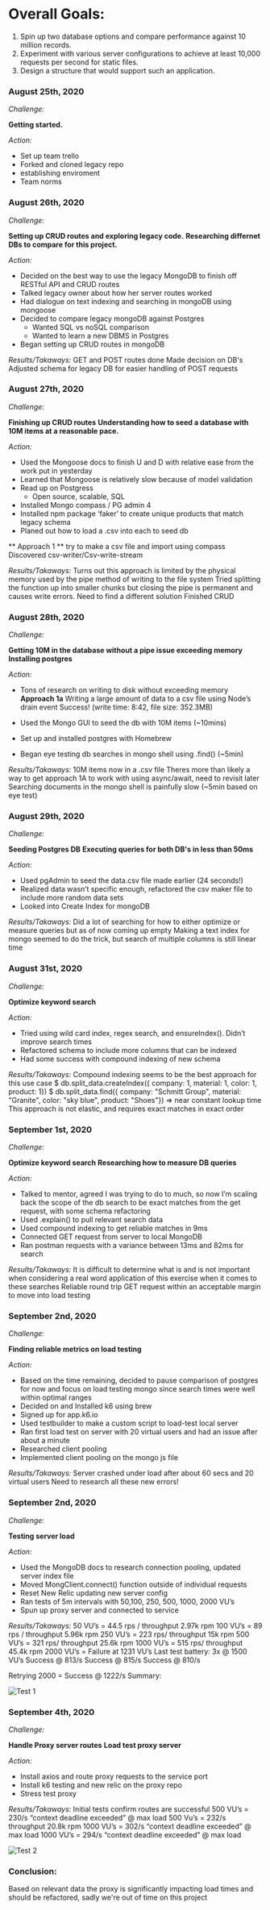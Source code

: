 <h1>Overall Goals:</h1>


1. Spin up two database options and compare performance against 10 million records.
1. Experiment with various server configurations to achieve at least 10,000 requests per second for static files.
1. Design a structure that would support such an application.

<h3>August 25th, 2020</h3>

*Challenge:*

**Getting started.**

*Action:*

* Set up team trello
* Forked and cloned legacy repo
* establishing enviroment
* Team norms


<h3>August 26th, 2020</h3>

*Challenge:*

**Setting up CRUD routes and exploring legacy code.**
**Researching differnet DBs to compare for this project.**

*Action:*

* Decided on the best way to use the legacy MongoDB to finish off RESTful API and CRUD routes
* Talked legacy owner about how her server routes worked
* Had dialogue on text indexing and searching in mongoDB using mongoose
* Decided to compare legacy mongoDB against Postgres
	* Wanted SQL vs noSQL comparison
	* Wanted to learn a new DBMS in Postgres
* Began setting up CRUD routes in mongoDB

*Results/Takaways:*
GET and POST routes done
Made decision on DB's
Adjusted schema for legacy DB for easier handling of POST requests


<h3>August 27th, 2020</h3>

*Challenge:*

**Finishing up CRUD routes**
**Understanding how to seed a database with 10M items at a reasonable pace.**

*Action:*

* Used the Mongoose docs to finish U and D with relative ease from the work put in yesterday
* Learned that Mongoose is relatively slow because of model validation
* Read up on Postgress
	* Open source, scalable, SQL
* Installed Mongo compass / PG admin 4
* Installed npm package ‘faker’ to create unique products that match legacy schema
* Planed out how to load a .csv into each to seed db

** Approach 1 **
try to make a csv file and import using compass
		Discovered csv-writer/Csv-write-stream

*Results/Takaways:*
Turns out this approach is limited by the physical memory used by the pipe method of writing to the file system
Tried splitting the function up into smaller chunks but closing the pipe is permanent and causes write errors.  Need to find a different solution
Finished CRUD


<h3>August 28th, 2020</h3>

*Challenge:*

**Getting 10M in the database without a pipe issue exceeding memory**
**Installing postgres**

*Action:*

* Tons of research on writing to disk without exceeding memory
**Approach 1a**
Writing a large amount of data to a csv file using Node’s drain event
Success! (write time: 8:42, file size: 352.3MB)

* Used the Mongo GUI to seed the db with 10M items (~10mins)
* Set up and installed postgres with Homebrew
* Began eye testing db searches in mongo shell using .find() (~5min)

*Results/Takaways:*
10M items now in a .csv file
Theres more than likely a way to get approach 1A to work with using async/await, need to revisit later
Searching documents in the mongo shell is painfully slow (~5min based on eye test)


<h3>August 29th, 2020</h3>

*Challenge:*

**Seeding Postgres DB**
**Executing queries for both DB's in less than 50ms**

*Action:*

* Used pgAdmin to seed the data.csv file made earlier (24 seconds!)
* Realized data wasn’t specific enough, refactored the csv maker file to include more random data sets
* Looked into Create Index for mongoDB

*Results/Takaways:*
Did a lot of searching for how to either optimize or measure queries but as of now coming up empty
Making a text index for mongo seemed to do the trick, but search of multiple columns is still linear time


<h3>August 31st, 2020</h3>

*Challenge:*

**Optimize keyword search**

*Action:*

* Tried using wild card index, regex search, and ensureIndex(). Didn’t improve search times
* Refactored schema to include more columns that can be indexed
* Had some success with compound indexing of new schema

*Results/Takaways:*
Compound indexing seems to be the best approach for this use case
$ db.split_data.createIndex({ company: 1, material: 1, color: 1, product: 1})
$ db.split_data.find({ company: "Schmitt Group", material: "Granite", color: "sky blue", product: "Shoes"}) => near constant lookup time
This approach is not elastic, and requires exact matches in exact order


<h3>September 1st, 2020</h3>

*Challenge:*

**Optimize keyword search**
**Researching how to measure DB queries**

*Action:*

* Talked to mentor, agreed I was trying to do to much, so now I’m scaling back the scope of the db search to be exact matches from the get request, with some schema refactoring
* Used .explain() to pull relevant search data
* Used compound indexing to get reliable matches in 9ms
* Connected GET request from server to local MongoDB
* Ran postman requests with a variance between 13ms and 82ms for search

*Results/Takaways:*
It is difficult to determine what is and is not important when considering a real word application of this exercise when it comes to these searches
Reliable round trip GET request within an acceptable margin to move into load testing


<h3>September 2nd, 2020</h3>

*Challenge:*

**Finding reliable metrics on load testing**

*Action:*

* Based on the time remaining, decided to pause comparison of postgres for now and focus on load testing mongo since search times were well within optimal ranges
* Decided on and Installed k6 using brew
* Signed up for app.k6.io
* Used testbuilder to make a custom script to load-test local server
* Ran first load test on server with 20 virtual users and had an issue after about a minute
* Researched client pooling
* Implemented client pooling on the mongo js file

*Results/Takaways:*
Server crashed under load after about 60 secs and 20 virtual users
Need to research all these new errors!


<h3>September 2nd, 2020</h3>

*Challenge:*

**Testing server load**

*Action:*

* Used the MongoDB docs to research connection pooling, updated server index file
* Moved MongClient.connect() function outside of individual requests
* Reset New Relic updating new server config
* Ran tests of 5m intervals with 50,100, 250, 500, 1000, 2000 VU’s
* Spun up proxy server and connected to service

*Results/Takaways:*
50 VU’s = 44.5 rps / throughput 2.97k rpm
100 VU’s = 89 rps / throughput 5.96k rpm
250 VU’s = 223 rps/ throughput 15k rpm
500 VU’s = 321 rps/ throughput 25.6k rpm
1000 VU’s = 515 rps/ throughput 45.4k rpm
2000 VU’s = Failure at 1231 VU’s
Last test battery: 3x @ 1500 VU’s
Success @ 813/s
Success @ 815/s
Success @ 810/s

Retrying 2000 = Success @ 1222/s
Summary:

![Test 1](/images/server.png)


<h3>September 4th, 2020</h3>

*Challenge:*

**Handle Proxy server routes**
**Load test proxy server**

*Action:*

* Install axios and route proxy requests to the service port
* Install k6 testing and new relic on the proxy repo
* Stress test proxy


*Results/Takaways:*
Initial tests confirm routes are successful
500 VU’s = 230/s “context deadline exceeded” @ max load
500 Vu’s = 232/s throughput 20.8k rpm
1000 VU’s = 302/s “context deadline exceeded” @ max load
1000 VU’s = 294/s “context deadline exceeded” @ max load

![Test 2](/images/proxy.png)

<h3>Conclusion:</h3>
Based on relevant data the proxy is significantly impacting load times and should be refactored, sadly we're out of time on this project